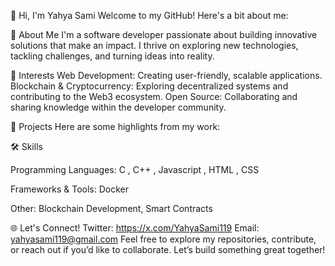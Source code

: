 👋 Hi, I'm Yahya Sami
Welcome to my GitHub! Here's a bit about me:

🚀 About Me
I'm a software developer passionate about building innovative solutions that make an impact. I thrive on exploring new technologies, tackling challenges, and turning ideas into reality.



🌟 Interests
Web Development: Creating user-friendly, scalable applications.
Blockchain & Cryptocurrency: Exploring decentralized systems and contributing to the Web3 ecosystem.
Open Source: Collaborating and sharing knowledge within the developer community.


📂 Projects
Here are some highlights from my work:

🛠 Skills

Programming Languages: C , C++ , Javascript , HTML , CSS


Frameworks & Tools: Docker


Other: Blockchain Development, Smart Contracts


🌐 Let's Connect!
Twitter: https://x.com/YahyaSami119
Email: yahyasami119@gmail.com
Feel free to explore my repositories, contribute, or reach out if you’d like to collaborate. Let’s build something great together!
